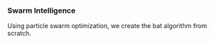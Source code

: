 ### Swarm Intelligence
Using particle swarm optimization, we create the bat algorithm from scratch.

